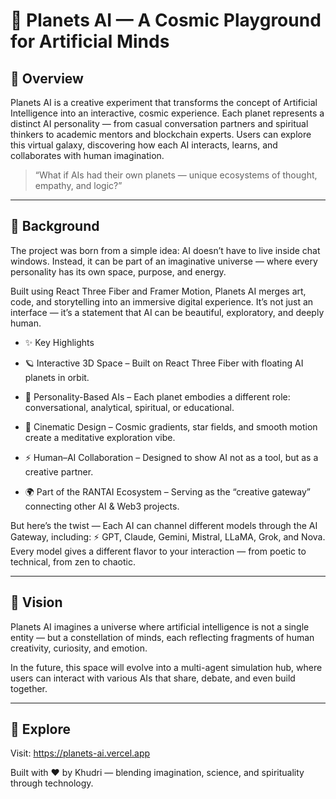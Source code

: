 # 🌌 Planets AI — A Cosmic Playground for Artificial Minds
## 🚀 Overview

Planets AI is a creative experiment that transforms the concept of Artificial Intelligence into an interactive, cosmic experience.
Each planet represents a distinct AI personality — from casual conversation partners and spiritual thinkers to academic mentors and blockchain experts.
Users can explore this virtual galaxy, discovering how each AI interacts, learns, and collaborates with human imagination.

> “What if AIs had their own planets — unique ecosystems of thought, empathy, and logic?”

---

## 🧠 Background

The project was born from a simple idea: AI doesn’t have to live inside chat windows.
Instead, it can be part of an imaginative universe — where every personality has its own space, purpose, and energy.

Built using React Three Fiber and Framer Motion, Planets AI merges art, code, and storytelling into an immersive digital experience.
It’s not just an interface — it’s a statement that AI can be beautiful, exploratory, and deeply human.

- ✨ Key Highlights

- 🪐 Interactive 3D Space – Built on React Three Fiber with floating AI planets in orbit.

- 💫 Personality-Based AIs – Each planet embodies a different role: conversational, analytical, spiritual, or educational.

- 🔮 Cinematic Design – Cosmic gradients, star fields, and smooth motion create a meditative exploration vibe.

- ⚡ Human–AI Collaboration – Designed to show AI not as a tool, but as a creative partner.

- 🌍 Part of the RANTAI Ecosystem – Serving as the “creative gateway” connecting other AI & Web3 projects.

But here’s the twist —
Each AI can channel different models through the AI Gateway, including:
⚡ GPT, Claude, Gemini, Mistral, LLaMA, Grok, and Nova.
Every model gives a different flavor to your interaction — from poetic to technical, from zen to chaotic.

---

## 🌠 Vision

Planets AI imagines a universe where artificial intelligence is not a single entity —
but a constellation of minds, each reflecting fragments of human creativity, curiosity, and emotion.

In the future, this space will evolve into a multi-agent simulation hub,
where users can interact with various AIs that share, debate, and even build together.

---

## 🔗 Explore

Visit: https://planets-ai.vercel.app

Built with ❤️ by Khudri — blending imagination, science, and spirituality through technology.
